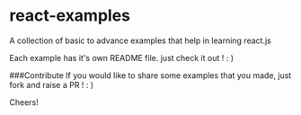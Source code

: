 
# react-examples
A collection of basic to advance examples that help in learning react.js

Each example has it's own README file. just check it out ! : )

###Contribute
If you would like to share some examples that you made, just fork and raise a PR ! : )

Cheers!
